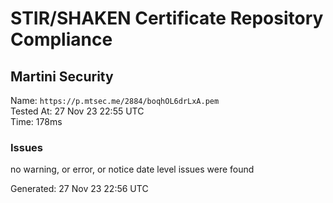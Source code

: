 # STIR/SHAKEN Certificate Repository Compliance

## Martini Security

Name: `https://p.mtsec.me/2884/boqhOL6drLxA.pem`\
Tested At: 27 Nov 23 22:55 UTC\
Time: 178ms

### Issues

no warning, or error, or notice date level issues were found

Generated: 27 Nov 23 22:56 UTC